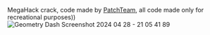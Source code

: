 MegaHack crack, code made by [PatchTeam](https://t.me/papcteam), all code made only for recreational purposes))
![Geometry Dash Screenshot 2024 04 28 - 21 05 41 89](https://github.com/qwix456/mhv7-crack/assets/104967297/2e7369ac-dd64-4ec1-8322-2cbe392ed502)
